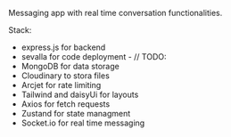Messaging app with real time conversation functionalities.


<!-- [Visit Project](https://near-messaging.sevalla.app/ "Have fun!") -->

Stack:
- express.js for backend
- sevalla for code deployment - // TODO:
- MongoDB for data storage
- Cloudinary to stora files 
- Arcjet for rate limiting
- Tailwind and daisyUi for layouts
- Axios for fetch requests
- Zustand for state managment
- Socket.io for real time messaging